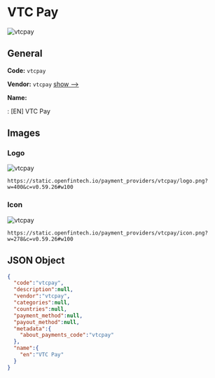 
# VTC Pay 
![vtcpay](https://static.openfintech.io/payment_providers/vtcpay/logo.png?w=400&c=v0.59.26#w100)  

## General 
 
**Code:** `vtcpay` 
 
**Vendor:** `vtcpay` [show -->](/vendors/vtcpay/) 
 
**Name:** 
 
:	[EN] VTC Pay 
 

## Images 

### Logo 
 
![vtcpay](https://static.openfintech.io/payment_providers/vtcpay/logo.png?w=400&c=v0.59.26#w100)  

```
https://static.openfintech.io/payment_providers/vtcpay/logo.png?w=400&c=v0.59.26#w100
```  

### Icon 
 
![vtcpay](https://static.openfintech.io/payment_providers/vtcpay/icon.png?w=278&c=v0.59.26#w100)  

```
https://static.openfintech.io/payment_providers/vtcpay/icon.png?w=278&c=v0.59.26#w100
```  

## JSON Object 

```json
{
  "code":"vtcpay",
  "description":null,
  "vendor":"vtcpay",
  "categories":null,
  "countries":null,
  "payment_method":null,
  "payout_method":null,
  "metadata":{
    "about_payments_code":"vtcpay"
  },
  "name":{
    "en":"VTC Pay"
  }
}
```  
